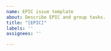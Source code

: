 ```yaml
---
name: EPIC issue template
about: Describe EPIC and group tasks.
title: "[EPIC]"
labels: ''
assignees: ''

---
```

